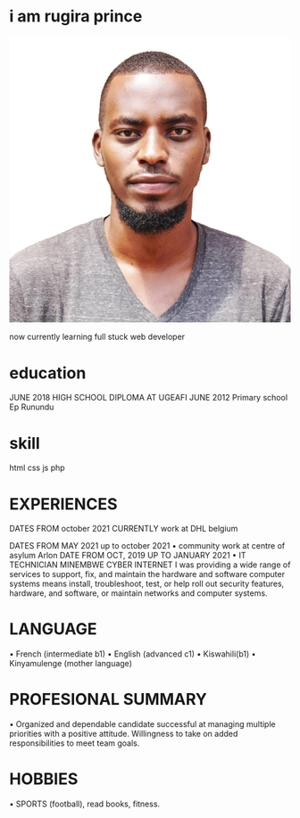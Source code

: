 # i am rugira prince

![rugiraprince](/img/rugiraprince.jpeg)

 now currently learning full stuck web developer

# education

JUNE 2018
HIGH SCHOOL DIPLOMA AT UGEAFI
JUNE 2012
Primary school Ep Runundu

# skill

html
css
js
php

# EXPERIENCES

DATES FROM october 2021 CURRENTLY
work at DHL belgium

DATES FROM MAY 2021 up to october 2021
• community work at centre of asylum Arlon
DATE FROM OCT, 2019 UP TO JANUARY 2021
• IT TECHNICIAN MINEMBWE CYBER INTERNET
I was providing a wide range of services to support, fix, and maintain the hardware and
software computer systems means install, troubleshoot, test, or help roll out security features,
hardware, and software, or maintain networks and computer systems.

# LANGUAGE

• French (intermediate b1)
• English (advanced c1)
• Kiswahili(b1)
• Kinyamulenge (mother language)

# PROFESIONAL SUMMARY

• Organized and dependable candidate successful at managing multiple priorities with a
positive attitude. Willingness to take on added responsibilities to meet team goals.

# HOBBIES

• SPORTS (football), read books, fitness.
